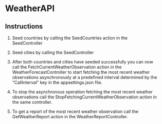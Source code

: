 # WeatherAPI
## Instructions
1. Seed countries by calling the SeedCountries action in the SeedController

2. Seed cities by calling the SeedController

3. After both countries and cities have seeded successfully you can now call the FetchCurrentWeatherObservation action in the WeatherForecastController to start fetching the most recent weather observations asynchronously at a predefined interval determined by the "CallInterval" key in the appsettings.json file.

4. To stop the asynchronous operation fetching the most recent weather observations call the StopFetchingCurrentWeatherObservation action in the same controller.

5. To get a report of the most recent weather observation call the GetWeatherReport action in the WeatherReportController.